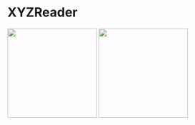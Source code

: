 # XYZReader
<img src="https://cloud.githubusercontent.com/assets/18476559/22402196/2c93d260-e5bc-11e6-9e75-8cfaf177e496.png" width="200">
<img src="https://cloud.githubusercontent.com/assets/18476559/22402197/2ca0db86-e5bc-11e6-88a3-18319a4090c5.png" width="200">
